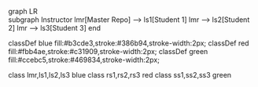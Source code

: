 
graph LR	
subgraph Instructor
lmr[Master Repo] --> ls1[Student 1]
lmr --> ls2[Student 2]
lmr --> ls3[Student 3]
end

classDef blue fill:#b3cde3,stroke:#386b94,stroke-width:2px;
classDef red fill:#fbb4ae,stroke:#c31909,stroke-width:2px;
classDef green fill:#ccebc5,stroke:#469834,stroke-width:2px;

class lmr,ls1,ls2,ls3 blue
class rs1,rs2,rs3 red
class ss1,ss2,ss3 green